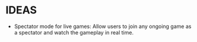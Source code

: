 # IDEAS

- Spectator mode for live games: Allow users to join any ongoing game as a spectator and watch the gameplay in real time. 
